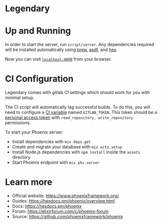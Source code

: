 # Legendary

# Up and Running

In order to start the server, run `script/server`. Any dependencies required
will be installed automatically using [brew](https://brew.sh/),
[asdf](https://asdf-vm.com/#/), and [hex](https://hex.pm/).

Now you can visit [`localhost:4000`](http://localhost:4000) from your browser.

# CI Configuration

Legendary comes with gitlab CI settings which should work for you with minimal
setup.

The CI script will automatically tag successful builds. To do this, you will
need to configure a [CI variable](-/settings/ci_cd) named `GITLAB_TOKEN`. This
token should be a [personal access token](/-/profile/personal_access_tokens) with
`read_repository, write_repository` permissions.

To start your Phoenix server:

  * Install dependencies with `mix deps.get`
  * Create and migrate your database with `mix ecto.setup`
  * Install Node.js dependencies with `npm install` inside the `assets` directory
  * Start Phoenix endpoint with `mix phx.server`

# Learn more

  * Official website: https://www.phoenixframework.org/
  * Guides: https://hexdocs.pm/phoenix/overview.html
  * Docs: https://hexdocs.pm/phoenix
  * Forum: https://elixirforum.com/c/phoenix-forum
  * Source: https://github.com/phoenixframework/phoenix
